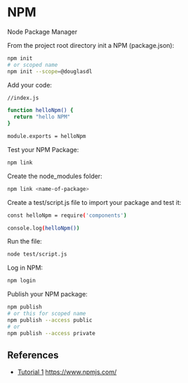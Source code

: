 # NPM
Node Package Manager

From the project root directory init a NPM (package.json): 
```sh
npm init
# or scoped name
npm init --scope=@douglasdl
```

Add your code:
```sh
//index.js

function helloNpm() {
  return "hello NPM"
}

module.exports = helloNpm
```

Test your NPM Package:
```sh
npm link
```

Create the node_modules folder:
```sh
npm link <name-of-package>
```

Create a test/script.js file to import your package and test it:
```sh
const helloNpm = require('components')

console.log(helloNpm())
```

Run the file:
```sh
node test/script.js
```

Log in NPM:
```sh
npm login
```

Publish your NPM package:
```sh
npm publish
# or this for scoped name
npm publish --access public
# or
npm publish --access private
```





## References
- [Tutorial 1](https://www.freecodecamp.org/news/how-to-create-and-publish-your-first-npm-package/)
https://www.npmjs.com/
